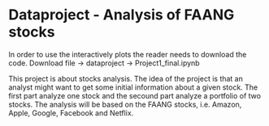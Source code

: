 # Dataproject - Analysis of FAANG stocks

In order to use the interactively plots the reader needs to download the code. Download file -> dataproject -> Project1_final.ipynb

This project is about stocks analysis. The idea of the project is that an analyst might want to get some initial information about a given stock. The first part analyze one stock and the secound part analyze a portfolio of two stocks. The analysis will be based on the FAANG stocks, i.e. Amazon, Apple, Google, Facebook and Netflix.

